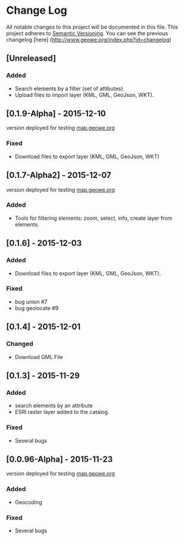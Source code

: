 # Change Log
All notable changes to this project will be documented in this file.
This project adheres to [Semantic Versioning](http://semver.org/).
You can see the previous changelog [here] (http://www.geowe.org/index.php?id=changelog)

## [Unreleased]
### Added
- Search elements by a filter (set of attibutes).
- Upload files to import layer (KML, GML, GeoJson, WKT).

## [0.1.9-Alpha] - 2015-12-10
version deployed for testing [map.geowe.org](http://map.geowe.org)
### Fixed
- Download files to export layer (KML, GML, GeoJson, WKT)

## [0.1.7-Alpha2] - 2015-12-07
version deployed for testing [map.geowe.org](http://map.geowe.org)
### Added
- Tools for filtering elements: zoom, select, info, create layer from elements.


## [0.1.6] - 2015-12-03
### Added
- Download files to export layer (KML, GML, GeoJson, WKT).

### Fixed
- bug union #7
- bug geolocate #9

## [0.1.4] - 2015-12-01
### Changed
- Download GML File

## [0.1.3] - 2015-11-29
### Added
- search elements by an attribute
- ESRI raster layer added to the catalog.

### Fixed
- Several bugs
 
## [0.0.96-Alpha] - 2015-11-23
version deployed for testing [map.geowe.org](http://map.geowe.org)

### Added
- Geocoding
 

### Fixed
- Several bugs
